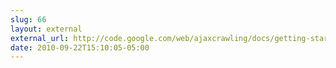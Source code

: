 ```yaml
---
slug: 66
layout: external
external_url: http://code.google.com/web/ajaxcrawling/docs/getting-started.html
date: 2010-09-22T15:10:05-05:00
---
```

